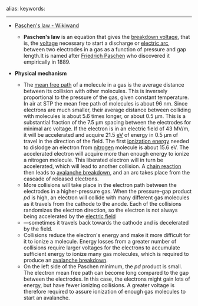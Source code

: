 
alias:
keywords:

---
- [Paschen's law - Wikiwand]

    - **Paschen's law** is an equation that gives the [breakdown voltage], that is, the [voltage] necessary to start a discharge or [electric arc], between two electrodes in a gas as a function of pressure and gap length.It is named after [Friedrich Paschen] who discovered it empirically in 1889.
- **Physical mechanism**
	- The [mean free path] of a molecule in a gas is the average distance between its collision with other molecules. This is inversely proportional to the pressure of the gas, given constant temperature. In air at STP the mean free path of molecules is about 96 nm. Since electrons are much smaller, their average distance between colliding with molecules is about 5.6 times longer, or about 0.5 μm. This is a substantial fraction of the 7.5 μm spacing between the electrodes for minimal arc voltage. If the electron is in an electric field of 43 MV/m, it will be accelerated and acquire 21.5 [eV] of energy in 0.5 μm of travel in the direction of the field. The first [ionization energy] needed to dislodge an electron from [nitrogen] molecule is about 15.6 eV. The accelerated electron will acquire more than enough energy to ionize a nitrogen molecule. This liberated electron will in turn be accelerated, which will lead to another collision. A [chain reaction] then leads to [avalanche breakdown], and an arc takes place from the cascade of released electrons.
	- More collisions will take place in the electron path between the electrodes in a higher-pressure gas. When the pressure–gap product $pd$ is high, an electron will collide with many different gas molecules as it travels from the cathode to the anode. Each of the collisions randomizes the electron direction, so the electron is not always being accelerated by the [electric field]
 	- —sometimes it travels back towards the cathode and is decelerated by the field.
 	- Collisions reduce the electron's energy and make it more difficult for it to ionize a molecule. Energy losses from a greater number of collisions require larger voltages for the electrons to accumulate sufficient energy to ionize many gas molecules, which is required to produce an [avalanche breakdown].
 	- On the left side of the Paschen minimum, the $pd$ product is small. The electron mean free path can become long compared to the gap between the electrodes. In this case, the electrons might gain lots of energy, but have fewer ionizing collisions. A greater voltage is therefore required to assure ionization of enough gas molecules to start an avalanche.



[Paschen's law - Wikiwand]: https://www.wikiwand.com/en/Paschen%27s_law#/overview
[breakdown voltage]: https://www.wikiwand.com/en/Breakdown_voltage
[voltage]: https://www.wikiwand.com/en/Voltage
[electric arc]: https://www.wikiwand.com/en/Electric_arc
[Friedrich Paschen]: https://www.wikiwand.com/en/Friedrich_Paschen
[mean free path]: https://www.wikiwand.com/en/Mean_free_path
[eV]: https://www.wikiwand.com/en/Electronvolt
[ionization energy]: https://www.wikiwand.com/en/Ionization_energy
[nitrogen]: https://www.wikiwand.com/en/Nitrogen
[chain reaction]: https://www.wikiwand.com/en/Chain_reaction
[avalanche breakdown]: https://www.wikiwand.com/en/Townsend_discharge
[electric field]: https://www.wikiwand.com/en/Electric_field
[avalanche breakdown]: https://www.wikiwand.com/en/Electron_avalanche
